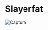 # Slayerfat
![Captura](https://user-images.githubusercontent.com/66290692/83953591-06c48000-a807-11ea-8d55-ecf720a15c38.PNG)
